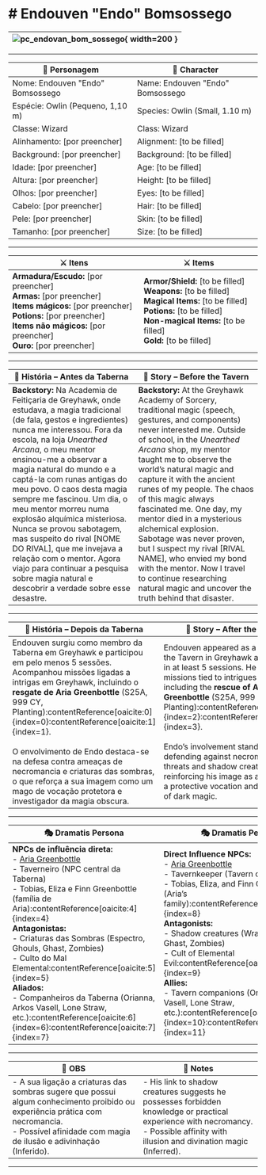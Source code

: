 #  # Endouven "Endo" Bomsossego

| ![pc_endovan_bom_sossego](assets/pc/pc_blank.png){ width=200 } |
| -------------------------------------------------------------- |

---

| **🧙 Personagem**                 | **🧙 Character**                  |
| --------------------------------- | --------------------------------- |
| Nome: Endouven "Endo" Bomsossego  | Name:  Endouven "Endo" Bomsossego |
| Espécie:  Owlin (Pequeno, 1,10 m) | Species:  Owlin (Small, 1.10 m)   |
| Classe:  Wizard                   | Class:  Wizard                    |
| Alinhamento: [por preencher]      | Alignment: [to be filled]         |
| Background: [por preencher]       | Background: [to be filled]        |
| Idade: [por preencher]            | Age: [to be filled]               |
| Altura: [por preencher]           | Height: [to be filled]            |
| Olhos: [por preencher]            | Eyes: [to be filled]              |
| Cabelo: [por preencher]           | Hair: [to be filled]              |
| Pele: [por preencher]             | Skin: [to be filled]              |
| Tamanho:  [por preencher]         | Size:  [to be filled]             |

---

| **⚔️ Itens**             | **⚔️ Items**                         |
| ---------------------- | ------------------------------ |
| **Armadura/Escudo:** [por preencher] <br>**Armas:** [por preencher]<br>**Items mágicos:** [por preencher]<br>**Potions:** [por preencher]<br>**Items não mágicos:** [por preencher]<br>**Ouro:** [por preencher] | **Armor/Shield:** [to be filled]  <br>**Weapons:** [to be filled]<br>**Magical Items:** [to be filled]<br>**Potions:** [to be filled]<br>**Non-magical Items:** [to be filled]<br>**Gold:** [to be filled] |

---

| **📖 História – Antes da Taberna** | **📖 Story – Before the Tavern** |
| ---------------------------------- | -------------------------------- |
| **Backstory:** Na Academia de Feitiçaria de Greyhawk, onde estudava, a magia tradicional (de fala, gestos e ingredientes) nunca me interessou. Fora da escola, na loja *Unearthed Arcana*, o meu mentor ensinou-me a observar a magia natural do mundo e a captá-la com runas antigas do meu povo. O caos desta magia sempre me fascinou. Um dia, o meu mentor morreu numa explosão alquímica misteriosa. Nunca se provou sabotagem, mas suspeito do rival [NOME DO RIVAL], que me invejava a relação com o mentor. Agora viajo para continuar a pesquisa sobre magia natural e descobrir a verdade sobre esse desastre. | **Backstory:** At the Greyhawk Academy of Sorcery, traditional magic (speech, gestures, and components) never interested me. Outside of school, in the *Unearthed Arcana* shop, my mentor taught me to observe the world’s natural magic and capture it with the ancient runes of my people. The chaos of this magic always fascinated me. One day, my mentor died in a mysterious alchemical explosion. Sabotage was never proven, but I suspect my rival [RIVAL NAME], who envied my bond with the mentor. Now I travel to continue researching natural magic and uncover the truth behind that disaster. |

---

| **📖 História – Depois da Taberna** | **📖 Story – After the Tavern** |
| ----------------------------------- | -------------------------------- |
| Endouven surgiu como membro da Taberna em Greyhawk e participou em pelo menos 5 sessões. Acompanhou missões ligadas a intrigas em Greyhawk, incluindo o **resgate de Aria Greenbottle** (S25A, 999 CY, Planting):contentReference[oaicite:0]{index=0}:contentReference[oaicite:1]{index=1}. <br><br> O envolvimento de Endo destaca-se na defesa contra ameaças de necromancia e criaturas das sombras, o que reforça a sua imagem como um mago de vocação protetora e investigador da magia obscura. | Endouven appeared as a member of the Tavern in Greyhawk and took part in at least 5 sessions. He joined missions tied to intrigues in Greyhawk, including the **rescue of Aria Greenbottle** (S25A, 999 CY, Planting):contentReference[oaicite:2]{index=2}:contentReference[oaicite:3]{index=3}. <br><br> Endo’s involvement stands out in defending against necromantic threats and shadow creatures, reinforcing his image as a wizard with a protective vocation and investigator of dark magic. |

---

| **🎭 Dramatis Persona**                                                                                                                 | **🎭 Dramatis Persona**                                                                                                           |
| --------------------------------------------------------------------------------------------------------------------------------------- | --------------------------------------------------------------------------------------------------------------------------------- |
| **NPCs de influência direta:**  <br>- [Aria Greenbottle](aria_greenbottle.md) <br>- Taverneiro (NPC central da Taberna) <br>- Tobias, Eliza e Finn Greenbottle (família de Aria):contentReference[oaicite:4]{index=4}<br>**Antagonistas:**  <br>- Criaturas das Sombras (Espectro, Ghouls, Ghast, Zombies) <br>- Culto do Mal Elemental:contentReference[oaicite:5]{index=5}<br>**Aliados:**  <br>- Companheiros da Taberna (Orianna, Arkos Vasell, Lone Straw, etc.):contentReference[oaicite:6]{index=6}:contentReference[oaicite:7]{index=7} | **Direct Influence NPCs:**  <br>- [Aria Greenbottle](aria_greenbottle.md) <br>- Tavernkeeper (Tavern central NPC) <br>- Tobias, Eliza, and Finn Greenbottle (Aria’s family):contentReference[oaicite:8]{index=8}<br>**Antagonists:**  <br>- Shadow creatures (Wraith, Ghouls, Ghast, Zombies) <br>- Cult of Elemental Evil:contentReference[oaicite:9]{index=9}<br>**Allies:**  <br>- Tavern companions (Orianna, Arkos Vasell, Lone Straw, etc.):contentReference[oaicite:10]{index=10}:contentReference[oaicite:11]{index=11} |

---

| **🔮 OBS** | **🔮 Notes** |
| ---------- | ------------ |
| - A sua ligação a criaturas das sombras sugere que possui algum conhecimento proibido ou experiência prática com necromancia. <br>- Possível afinidade com magia de ilusão e adivinhação (Inferido).   | - His link to shadow creatures suggests he possesses forbidden knowledge or practical experience with necromancy. <br>- Possible affinity with illusion and divination magic (Inferred). |

---
